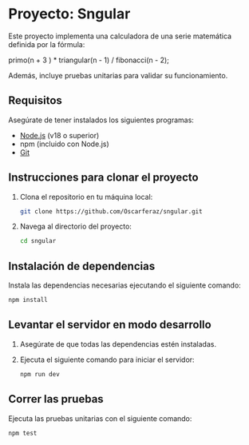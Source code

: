# Proyecto: Sngular

Este proyecto implementa una calculadora de una serie matemática definida por la fórmula:

primo(n + 3 ) \*  triangular(n - 1) / fibonacci(n - 2);

Además, incluye pruebas unitarias para validar su funcionamiento.

## Requisitos

Asegúrate de tener instalados los siguientes programas:

- [Node.js](https://nodejs.org/) (v18 o superior)
- npm (incluido con Node.js)
- [Git](https://git-scm.com/)

## Instrucciones para clonar el proyecto

1. Clona el repositorio en tu máquina local:

   ```bash
   git clone https://github.com/Oscarferaz/sngular.git
   ```

2. Navega al directorio del proyecto:

   ```bash
   cd sngular
   ```

## Instalación de dependencias

Instala las dependencias necesarias ejecutando el siguiente comando:

```bash
npm install
```

## Levantar el servidor en modo desarrollo

1. Asegúrate de que todas las dependencias estén instaladas.
2. Ejecuta el siguiente comando para iniciar el servidor:

   ```bash
   npm run dev
   ```

## Correr las pruebas

Ejecuta las pruebas unitarias con el siguiente comando:

```bash
npm test
```